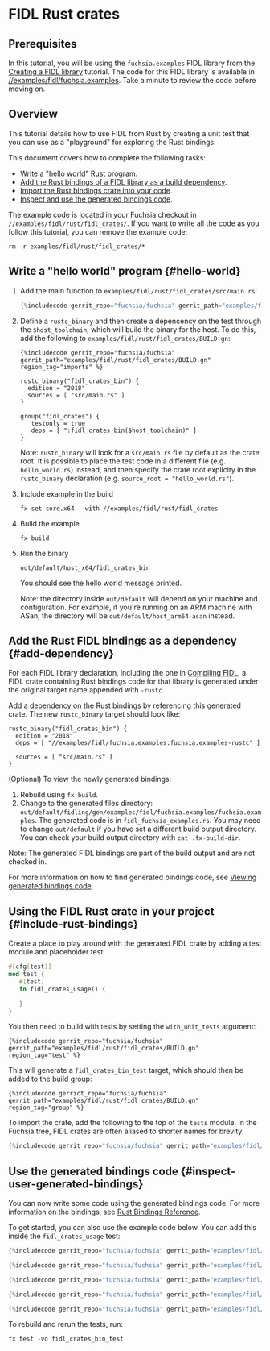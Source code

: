 # FIDL Rust crates

## Prerequisites

In this tutorial, you will be using the `fuchsia.examples` FIDL library from the
[Creating a FIDL library][fidl-intro] tutorial. The code for this FIDL library
is available in [//examples/fidl/fuchsia.examples][example-lib]. Take a minute to
review the code before moving on.

## Overview

This tutorial details how to use FIDL from Rust
by creating a unit test that you can use  as a "playground" for
exploring the Rust bindings.

This document covers how to complete the following tasks:

* [Write a "hello world" Rust program](#hello-world).
* [Add the Rust bindings of a FIDL library as a build
  dependency](#add-dependency).
* [Import the Rust bindings crate into your code](#include-rust-bindings).
* [Inspect and use the generated bindings
  code](#inspect-user-generated-bindings).

The example code is located in your Fuchsia checkout in
`//examples/fidl/rust/fidl_crates/`. If you want to write all the code
as you follow this tutorial, you can remove the example code:

```
rm -r examples/fidl/rust/fidl_crates/*
```

## Write a "hello world" program {#hello-world}

1. Add the main function to `examples/fidl/rust/fidl_crates/src/main.rs`:

   ```rust
   {%includecode gerrit_repo="fuchsia/fuchsia" gerrit_path="examples/fidl/rust/fidl_crates/src/main.rs" region_tag="main" adjust_indentation="auto" %}
   ```

1. Define a `rustc_binary` and then create a depencency on the test through the `$host_toolchain`, which will build the binary for the host.
   To do this, add the following to `examples/fidl/rust/fidl_crates/BUILD.gn`:

   ```gn
   {%includecode gerrit_repo="fuchsia/fuchsia" gerrit_path="examples/fidl/rust/fidl_crates/BUILD.gn" region_tag="imports" %}

   rustc_binary("fidl_crates_bin") {
     edition = "2018"
     sources = [ "src/main.rs" ]
   }

   group("fidl_crates") {
      testonly = true
      deps = [ ":fidl_crates_bin($host_toolchain)" ]
   }
   ```

   Note: `rustc_binary` will look for a `src/main.rs` file by default as the crate root. It is possible
   to place the test code in a different file (e.g. `hello_world.rs`) instead, and then specify the
   crate root explicity in the `rustc_binary` declaration (e.g. `source_root = "hello_world.rs"`).

1. Include example in the build

   ```
   fx set core.x64 --with //examples/fidl/rust/fidl_crates
   ```

1. Build the example

   ```
   fx build
   ```

1. Run the binary

   ```
   out/default/host_x64/fidl_crates_bin
   ```

   You should see the hello world message printed.

   Note: the directory inside `out/default` will depend on your machine and
   configuration. For example, if you're running on an ARM machine with ASan,
   the directory will be `out/default/host_arm64-asan` instead.

## Add the Rust FIDL bindings as a dependency {#add-dependency}

For each FIDL library declaration, including the one in [Compiling FIDL][fidl-intro],
a FIDL crate containing Rust bindings code for that library is generated under the original target
name appended with `-rustc`.

Add a dependency on the Rust bindings by referencing this generated crate. The new `rustc_binary`
target should look like:

```gn
rustc_binary("fidl_crates_bin") {
  edition = "2018"
  deps = [ "//examples/fidl/fuchsia.examples:fuchsia.examples-rustc" ]

  sources = [ "src/main.rs" ]
}
```

(Optional) To view the newly generated bindings:

1. Rebuild using `fx build`.
2. Change to the generated files directory:
   `out/default/fidling/gen/examples/fidl/fuchsia.examples/fuchsia.examples`. The generated code is in
   `fidl_fuchsia_examples.rs`.
   You may need to change `out/default` if you have set a different build output
   directory. You can check your build output directory with `cat .fx-build-dir`.

Note: The generated FIDL bindings are part of the build output and are not checked in.

For more information on how to find generated bindings code, see
[Viewing generated bindings code][generated-code].

## Using the FIDL Rust crate in your project {#include-rust-bindings}

Create a place to play around with the generated FIDL crate by adding a test
module and placeholder test:

```rust
#[cfg(test)]
mod test {
   #[test]
   fn fidl_crates_usage() {

   }
}
```

You then need to build with tests by setting the `with_unit_tests` argument:

```gn
{%includecode gerrit_repo="fuchsia/fuchsia" gerrit_path="examples/fidl/rust/fidl_crates/BUILD.gn" region_tag="test" %}
```

This will generate a `fidl_crates_bin_test` target, which should then be added
to the build group:

```
{%includecode gerrict_repo="fuchsia/fuchsia" gerrit_path="examples/fidl/rust/fidl_crates/BUILD.gn" region_tag="group" %}
```

To import the crate, add the following to the top of the `tests` module.
In the Fuchsia tree, FIDL crates are often aliased to shorter names for brevity:

```rust
{%includecode gerrit_repo="fuchsia/fuchsia" gerrit_path="examples/fidl/rust/fidl_crates/src/main.rs" region_tag="import" %}
```

## Use the generated bindings code {#inspect-user-generated-bindings}

You can now write some code using the generated bindings code. For more
information on the bindings, see [Rust Bindings Reference][bindings-ref].

To get started, you can also use the example code below. You can add this inside the
`fidl_crates_usage` test:

```rust
{%includecode gerrit_repo="fuchsia/fuchsia" gerrit_path="examples/fidl/rust/fidl_crates/src/main.rs" region_tag="bits" adjust_indentation="auto" %}

{%includecode gerrit_repo="fuchsia/fuchsia" gerrit_path="examples/fidl/rust/fidl_crates/src/main.rs" region_tag="enums_init" adjust_indentation="auto" %}

{%includecode gerrit_repo="fuchsia/fuchsia" gerrit_path="examples/fidl/rust/fidl_crates/src/main.rs" region_tag="structs" adjust_indentation="auto" %}

{%includecode gerrit_repo="fuchsia/fuchsia" gerrit_path="examples/fidl/rust/fidl_crates/src/main.rs" region_tag="unions_init" adjust_indentation="auto" %}

{%includecode gerrit_repo="fuchsia/fuchsia" gerrit_path="examples/fidl/rust/fidl_crates/src/main.rs" region_tag="tables_init" adjust_indentation="auto" %}
```

To rebuild and rerun the tests, run:

```
fx test -vo fidl_crates_bin_test
```

<!-- xrefs -->
[generated-code]: /docs/development/languages/fidl/guides/generated-code.md#rust
[bindings-ref]: /docs/reference/fidl/bindings/rust-bindings.md
[fidl-intro]: /docs/development/languages/fidl/tutorials/fidl.md
[overview]: /docs/development/languages/fidl/tutorials/overview.md
[example-lib]: /examples/fidl/fuchsia.examples/echo.test.fidl
